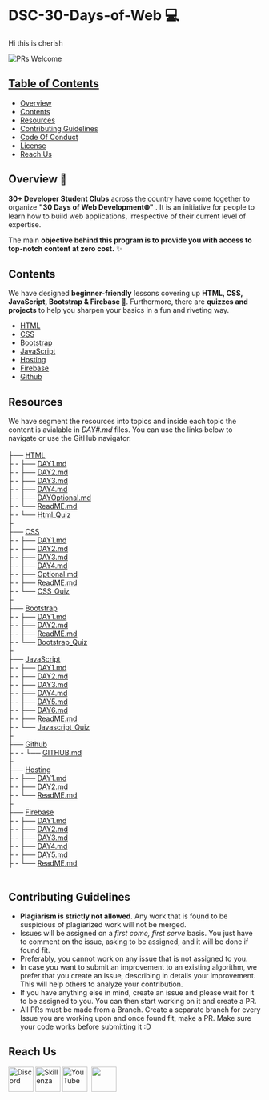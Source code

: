 # DSC-30-Days-of-Web 💻

Hi this is cherish

 <img src="https://img.shields.io/badge/PRs-welcome-brightgreen.svg?style=for-the-badge" alt="PRs Welcome" /> <a href="https://github.com/30DaysofWebDEV/DSC-30-Days-of-Web/pulls" target="_blank">

<!-- TABLE OF CONTENTS -->
## Table of Contents

* [Overview](#overview)
* [Contents](#contents)
* [Resources](#resources)
* [Contributing Guidelines](#contributing-guidelines)
* [Code Of Conduct](#code-of-conduct)
* [License](#license)
* [Reach Us](#reach-us)


<!-- OVERVIEW -->
## Overview 📝

**30+ Developer Student Clubs**  across the country have come together to organize **"30 Days of Web Development🌐"** . 
It is an initiative for people to learn how to build web applications, irrespective of their current level of expertise.

The main **objective behind this program is to provide you with access to top-notch content at zero cost.** ✨


<!-- CONTENTS -->
## Contents

We have designed **beginner-friendly** lessons covering up **HTML, CSS, JavaScript, Bootstrap & Firebase 💛**. 
Furthermore, there are **quizzes and projects** to help you sharpen your basics in a fun and riveting way.

- [HTML](/HTML/ReadME.md)
- [CSS](/CSS/ReadME.md) 
- [Bootstrap](/Bootstrap/ReadME.md)
- [JavaScript](/JavaScript/ReadME.md)
- [Hosting](/Hosting/ReadME.md)
- [Firebase](/Firebase/ReadME.md)
- [Github](/Github/ReadME.md)



## Resources

We have segment the resources into topics and inside each topic the content is avialable in _DAY#.md_ files. You can use the links below to navigate or use the GitHub navigator.
<br>
<br>
├── [HTML](https://github.com/30DaysofWebDEV/DSC-30-Days-of-Web/tree/main/HTML)<br>
├ - ├── [DAY1.md](https://github.com/30DaysofWebDEV/DSC-30-Days-of-Web/blob/main/HTML/DAY1.md)<br>
├ - ├── [DAY2.md](https://github.com/30DaysofWebDEV/DSC-30-Days-of-Web/blob/main/HTML/DAY2.md)<br>
├ - ├── [DAY3.md](https://github.com/30DaysofWebDEV/DSC-30-Days-of-Web/blob/main/HTML/DAY3.md)<br>
├ - ├── [DAY4.md](https://github.com/30DaysofWebDEV/DSC-30-Days-of-Web/blob/main/HTML/DAY4.md)<br>
├ - ├── [DAYOptional.md](https://github.com/30DaysofWebDEV/DSC-30-Days-of-Web/blob/main/HTML/DAYOptional.md)<br>
├ - └── [ReadME.md](https://github.com/30DaysofWebDEV/DSC-30-Days-of-Web/blob/main/HTML/ReadME.md)<br>
├ - └── [Html_Quiz](https://github.com/30DaysofWebDEV/DSC-30-Days-of-Web/blob/main/HTML/Html_Quiz.md)<br>
├<br>
├── [CSS](https://github.com/30DaysofWebDEV/DSC-30-Days-of-Web/tree/main/CSS)<br>
├ - ├── [DAY1.md](https://github.com/30DaysofWebDEV/DSC-30-Days-of-Web/blob/main/CSS/DAY1.md)<br>
├ - ├── [DAY2.md](https://github.com/30DaysofWebDEV/DSC-30-Days-of-Web/blob/main/CSS/DAY2.md)<br>
├ - ├── [DAY3.md](https://github.com/30DaysofWebDEV/DSC-30-Days-of-Web/blob/main/CSS/DAY3.md)<br>
├ - ├── [DAY4.md](https://github.com/30DaysofWebDEV/DSC-30-Days-of-Web/blob/main/CSS/DAY4.md)<br>
├ - ├── [Optional.md](https://github.com/30DaysofWebDEV/DSC-30-Days-of-Web/blob/main/CSS/Optional.md)<br>
├ - ├── [ReadME.md](https://github.com/30DaysofWebDEV/DSC-30-Days-of-Web/blob/main/CSS/ReadME.md)<br>
├ - └── [CSS_Quiz](https://github.com/30DaysofWebDEV/DSC-30-Days-of-Web/blob/main/CSS/CSS_Quiz.md)<br>
├<br>
├── [Bootstrap](https://github.com/30DaysofWebDEV/DSC-30-Days-of-Web/tree/main/CSS)<br>
├ - ├── [DAY1.md](https://github.com/30DaysofWebDEV/DSC-30-Days-of-Web/blob/main/Bootstrap/DAY1.md)<br>
├ - ├── [DAY2.md](https://github.com/30DaysofWebDEV/DSC-30-Days-of-Web/blob/main/Bootstrap/DAY2.md)<br>
├ - ├── [ReadME.md](https://github.com/30DaysofWebDEV/DSC-30-Days-of-Web/blob/main/Bootstrap/ReadME.md)<br>
├ - └── [Bootstrap_Quiz](https://github.com/30DaysofWebDEV/DSC-30-Days-of-Web/blob/main/Bootstrap/Bootstrap_Quiz.md)<br>
├<br>
├── [JavaScript](https://github.com/30DaysofWebDEV/DSC-30-Days-of-Web/tree/main/JavaScript)<br>
├ - ├── [DAY1.md](https://github.com/30DaysofWebDEV/DSC-30-Days-of-Web/blob/main/JavaScript/DAY1.md)<br>
├ - ├── [DAY2.md](https://github.com/30DaysofWebDEV/DSC-30-Days-of-Web/blob/main/JavaScript/DAY2.md)<br>
├ - ├── [DAY3.md](https://github.com/30DaysofWebDEV/DSC-30-Days-of-Web/blob/main/JavaScript/DAY3.md)<br>
├ - ├── [DAY4.md](https://github.com/30DaysofWebDEV/DSC-30-Days-of-Web/blob/main/JavaScript/DAY4.md)<br>
├ - ├── [DAY5.md](https://github.com/30DaysofWebDEV/DSC-30-Days-of-Web/blob/main/JavaScript/DAY5.md)<br>
├ - ├── [DAY6.md](https://github.com/30DaysofWebDEV/DSC-30-Days-of-Web/blob/main/JavaScript/DAY6.md)<br>
├ - ├── [ReadME.md](https://github.com/30DaysofWebDEV/DSC-30-Days-of-Web/blob/main/JavaScript/ReadME.md)<br>
├ - └── [Javascript_Quiz](https://github.com/30DaysofWebDEV/DSC-30-Days-of-Web/blob/main/JavaScript/Javascript_Quiz.md)<br>
├<br>
├── [Github](https://github.com/30DaysofWebDEV/DSC-30-Days-of-Web/blob/main/Github)<br>
├ - - └── [GITHUB.md](https://github.com/30DaysofWebDEV/DSC-30-Days-of-Web/blob/main/Github/GITHUB.md)<br>
├<br>
├── [Hosting](https://github.com/30DaysofWebDEV/DSC-30-Days-of-Web/tree/main/Hosting)<br>
├ - ├── [DAY1.md](https://github.com/30DaysofWebDEV/DSC-30-Days-of-Web/blob/main/Hosting/DAY1.md)<br>
├ - ├── [DAY2.md](https://github.com/30DaysofWebDEV/DSC-30-Days-of-Web/blob/main/Hosting/DAY2.md)<br>
├ - └── [ReadME.md](https://github.com/30DaysofWebDEV/DSC-30-Days-of-Web/blob/main/Hosting/ReadME.md)<br>
├<br>
├── [Firebase](https://github.com/30DaysofWebDEV/DSC-30-Days-of-Web/tree/main/Firebase)<br>
├ - ├── [DAY1.md](https://github.com/30DaysofWebDEV/DSC-30-Days-of-Web/blob/main/Firebase/DAY1.md)<br>
├ - ├── [DAY2.md](https://github.com/30DaysofWebDEV/DSC-30-Days-of-Web/blob/main/Firebase/DAY2.md)<br>
├ - ├── [DAY3.md](https://github.com/30DaysofWebDEV/DSC-30-Days-of-Web/blob/main/Firebase/DAY3.md)<br>
├ - ├── [DAY4.md](https://github.com/30DaysofWebDEV/DSC-30-Days-of-Web/blob/main/Firebase/DAY4.md)<br>
├ - ├── [DAY5.md](https://github.com/30DaysofWebDEV/DSC-30-Days-of-Web/blob/main/Firebase/DAY5.md)<br>
├ - └── [ReadME.md](https://github.com/30DaysofWebDEV/DSC-30-Days-of-Web/blob/main/Firebase/ReadME.md)<br>
<br>

<!-- CONTRIBUTING GUIDELINES -->
## Contributing Guidelines

- **Plagiarism is strictly not allowed**. Any work that is found to be suspicious of plagiarized work will not be merged.
- Issues will be assigned on a _first come, first serve_ basis. You just have to comment on the issue, asking to be assigned, and it will be done if found fit.
- Preferably, you cannot work on any issue that is not assigned to you.
- In case you want to submit an improvement to an existing algorithm, we prefer that you create an issue, describing in details your improvement. This will help others to analyze your contribution. 
- If you have anything else in mind, create an issue and please wait for it to be assigned to you. You can then start working on it and create a PR.
- All PRs must be made from a Branch. Create a separate branch for every Issue you are working upon and once found fit, make a PR.
Make sure your code works before submitting it :D

<!-- pls add license and CoC here -->

<!-- Reach Us -->
## Reach Us
[<img src="https://www.freepnglogos.com/uploads/discord-logo-png/discord-icon-flat-style-available-svg-png-eps-10.png" alt="Discord" width=50 height=50 />](https://discord.com/invite/TCvEVb94p9)
[<img src="https://d2785ds9rd1e5d.cloudfront.net/img/community_skillenza_circle@2x.png" alt="Skillenza" width=50 height=50 />](https://skillenza.com/challenge/30daysofwebdev)
[<img src="https://cdn.iconscout.com/icon/free/png-256/youtube-85-226402.png" alt="YouTube" width=50 height=50/>](https://www.youtube.com/channel/UCUASJcVXk_rmmFiyGOW4Qkg)&nbsp;
<a href="mailto:30daysofwebdevelopment@gmail.com"><img src="https://image.flaticon.com/icons/png/512/281/281769.png" width=50 height=50/></a>
